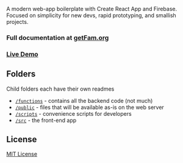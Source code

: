 A modern web-app boilerplate with Create React App and Firebase. Focused on simplicity for new devs, rapid prototyping, and smallish projects.

### **Full documentation at [getFam.org](http://getFam.org)**

### **[Live Demo](https://demo.getFam.org)**

## Folders

Child folders each have their own readmes

- [`/functions`](https://github.com/sampl/Fam/tree/master/functions) - contains all the backend code (not much)
- [`/public`](https://github.com/sampl/Fam/tree/master/public) - files that will be available as-is on the web server
- [`/scripts`](https://github.com/sampl/Fam/tree/master/scripts) - convenience scripts for developers
- [`/src`](https://github.com/sampl/Fam/tree/master/src) - the front-end app

## License

[MIT License](https://en.wikipedia.org/wiki/MIT_License)
